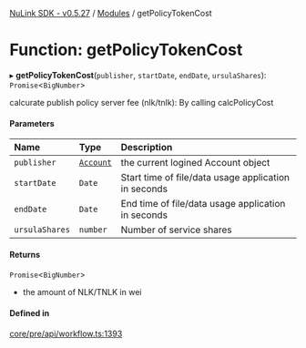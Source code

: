 [NuLink SDK - v0.5.27](../README.md) / [Modules](../modules.md) / getPolicyTokenCost

# Function: getPolicyTokenCost

▸ **getPolicyTokenCost**(`publisher`, `startDate`, `endDate`, `ursulaShares`): `Promise`<`BigNumber`\>

calcurate publish policy server fee (nlk/tnlk): By calling calcPolicyCost

#### Parameters

| Name | Type | Description |
| :------ | :------ | :------ |
| `publisher` | [`Account`](../classes/Account.md) | the current logined Account object |
| `startDate` | `Date` | Start time of file/data usage application in seconds |
| `endDate` | `Date` | End time of file/data usage application in seconds |
| `ursulaShares` | `number` | Number of service shares |

#### Returns

`Promise`<`BigNumber`\>

- the amount of NLK/TNLK in wei

#### Defined in

[core/pre/api/workflow.ts:1393](https://github.com/NuLink-network/nulink-sdk/blob/caaf0a6/src/core/pre/api/workflow.ts#L1393)
